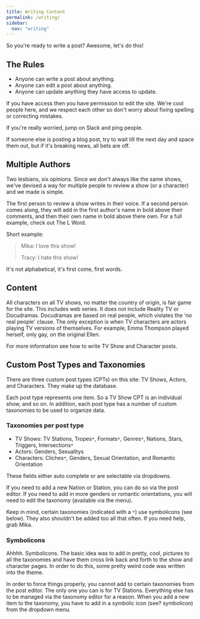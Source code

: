 ```yaml
---
title: Writing Content
permalink: /writing/
sidebar:
  nav: "writing"
---
```


So you're ready to write a post? Awesome, let's do this!

## The Rules

* Anyone can write a post about anything.
* Anyone can edit a post about anything.
* Anyone can update anything they have access to update.

If you have access then you have permission to edit the site. We're cool people here, and we respect each other so don't worry about fixing spelling or correcting mistakes.

If you're really worried, jump on Slack and ping people.

If someone else is posting a blog post, try to wait till the next day and space them out, but if it's breaking news, all bets are off.

## Multiple Authors

Two lesbians, six opinions. Since we don't always like the same shows, we've devised a way for multiple people to review a show (or a character) and we made is simple.

The first person to review a show writes in their voice. If a second person comes along, they will add in the first author's name in bold above their comments, and then their own name in bold above there own. For a full example, check out The L Word.

Short example:

> Mika:
> I love this show!
>
> Tracy:
> I hate this show!

It's not alphabetical, it's first come, first words.

## Content

All characters on all TV shows, no matter the country of origin, is fair game for the site. This includes web series. It does not include Reality TV or Docudramas. Docudramas are based on real people, which violates the 'no real people' clause. The only exception is when TV characters are actors playing TV versions of themselves. For example, Emma Thompson played herself, only gay, on the original Ellen.

For more information see how to write TV Show and Character posts.

## Custom Post Types and Taxonomies

There are three custom post types (CPTs) on this site: TV Shows, Actors, and Characters. They make up the database.

Each post type represents one item. So a TV Show CPT is an individual show, and so on. In addition, each post type has a number of custom taxonomies to be used to organize data.

### Taxonomies per post type

* TV Shows: TV Stations, Tropes`*`, Formats`*`, Genres`*`, Nations, Stars, Triggers, Intersections`*`
* Actors: Genders, Sexualitys
* Characters: Cliches`*`, Genders, Sexual Orientation, and Romantic Orientation

These fields either auto complete or are selectable via dropdowns.

If you need to add a new Nation or Station, you can do so via the post editor. If you need to add in more genders or romantic orientations, you will need to edit the taxonomy (available via the menu).

Keep in mind, certain taxonomies (indicated with a `*`) use symbolicons (see below). They also shouldn't be added too all that often. If you need help, grab Mika.

### Symbolicons

Ahhhh. Symbolicons. The basic idea was to add in pretty, cool, pictures to all the taxonomies and have them cross link back and forth to the show and character pages. In order to do this, some pretty weird code was written into the theme.

In order to force things properly, you cannot add to certain taxonomies from the post editor. The only one you can is for TV Stations. Everything else has to be managed via the taxonomy editor for a reason. When you add a new item to the taxonomy, you have to add in a symbolic icon (see? symbolicon) from the dropdown menu.
